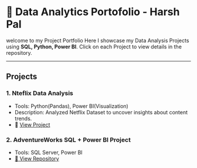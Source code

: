 # 🚀 Data Analytics Portofolio - Harsh Pal  

welcome to my Project Portfolio 
Here I showcase my Data Analysis Projects using **SQL, Python, Power BI**.
Click on each Project to view details in the repository.

---

## Projects 

###  1. Nteflix Data Analysis
- Tools: Python(Pandas), Power BI(Visualization)
- Description: Analyzed Netflix Dataset to uncover insights about content trends.
- 🔗 [View Project](https://github.com/beginharsh/Netflix-Data-Analysis)


### 2. AdventureWorks SQL + Power BI Project
- Tools: SQL Server, Power BI
- [🔗 View Repository](https://github.com/beginharsh/-AdventureWorks-Sales-Dashboard-)

  
